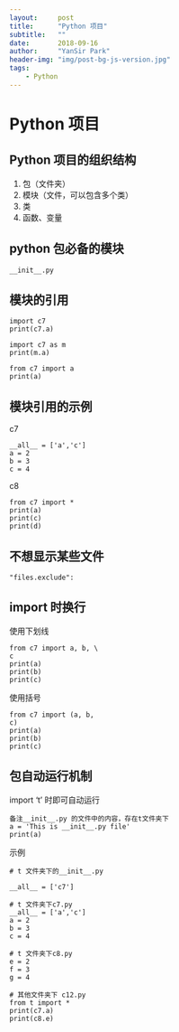 ```yaml
---
layout:     post
title:      "Python 项目"
subtitle:   ""
date:       2018-09-16
author:     "YanSir Park"
header-img: "img/post-bg-js-version.jpg"
tags:
    - Python
---
```


# Python 项目

## Python 项目的组织结构

1. 包（文件夹）
2. 模块（文件，可以包含多个类）
3. 类
4. 函数、变量


## python 包必备的模块

```
__init__.py
```

## 模块的引用

```
import c7
print(c7.a)
```

```
import c7 as m
print(m.a)
```

```
from c7 import a
print(a)
```

## 模块引用的示例

c7

```
__all__ = ['a','c']
a = 2
b = 3
c = 4
```

c8
```
from c7 import *
print(a)
print(c)
print(d)
```

## 不想显示某些文件

```
"files.exclude":
```
 
## import 时换行

使用下划线

```
from c7 import a, b, \
c
print(a)
print(b)
print(c)
```

使用括号

```
from c7 import (a, b, 
c)
print(a)
print(b)
print(c)
```

## 包自动运行机制

import ‘t’ 时即可自动运行

```
备注__init__.py 的文件中的内容，存在t文件夹下
a = 'This is __init__.py file'
print(a)
```

示例

```
# t 文件夹下的__init__.py

__all__ = ['c7']
```

```
# t 文件夹下c7.py
__all__ = ['a','c']
a = 2
b = 3
c = 4
```

```
# t 文件夹下c8.py
e = 2
f = 3
g = 4
```

```
# 其他文件夹下 c12.py
from t import *
print(c7.a)
print(c8.e)
```








